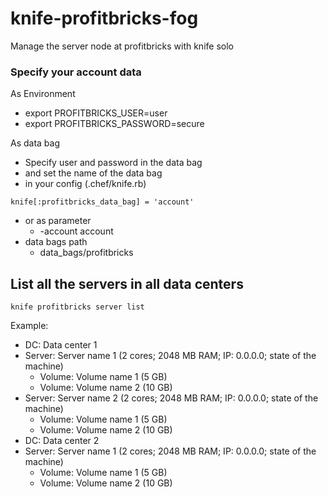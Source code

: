 # knife-profitbricks-fog
Manage the server node at profitbricks with knife solo

### Specify your account data
As Environment

 * export PROFITBRICKS_USER=user
 * export PROFITBRICKS_PASSWORD=secure

As data bag

 * Specify user and password in the data bag
 * and set the name of the data bag
  * in your config (.chef/knife.rb)

   ```
   knife[:profitbricks_data_bag] = 'account'
   ```

  * or as parameter
    * -account account
  * data bags path
    * data_bags/profitbricks

## List all the servers in all data centers

```
knife profitbricks server list
```

Example:

 * DC: Data center 1
  * Server: Server name 1 (2 cores; 2048 MB RAM; IP: 0.0.0.0; state of the machine)
     * Volume: Volume name 1 (5 GB)
     * Volume: Volume name 2 (10 GB)
  * Server: Server name 2 (2 cores; 2048 MB RAM; IP: 0.0.0.0; state of the machine)
     * Volume: Volume name 1 (5 GB)
     * Volume: Volume name 2 (10 GB)
 * DC: Data center 2
  * Server: Server name 1 (2 cores; 2048 MB RAM; IP: 0.0.0.0; state of the machine)
     * Volume: Volume name 1 (5 GB)
     * Volume: Volume name 2 (10 GB)
